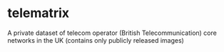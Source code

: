 # telematrix
A private dataset of telecom operator (British Telecommunication) core networks in the UK (contains only publicly released images) 
